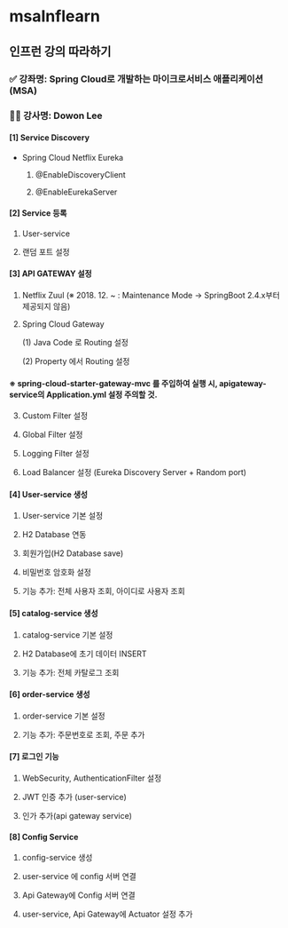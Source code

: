 # msaInflearn

## 인프런 강의 따라하기

### ✅ 강좌명: Spring Cloud로 개발하는 마이크로서비스 애플리케이션(MSA)
### 👨‍💻 강사명: Dowon Lee

#### [1] Service Discovery
* Spring Cloud Netflix Eureka
  1. @EnableDiscoveryClient

  2. @EnableEurekaServer


#### [2] Service 등록
1. User-service

2. 랜덤 포트 설정


#### [3] API GATEWAY 설정
1. Netflix Zuul
(※ 2018. 12. ~ : Maintenance Mode -> SpringBoot 2.4.x부터 제공되지 않음)

 2. Spring Cloud Gateway

    (1) Java Code 로 Routing 설정

    (2) Property 에서 Routing 설정

#### ※ spring-cloud-starter-gateway-mvc 를 주입하여 실행 시, apigateway-service의 Application.yml 설정 주의할 것.

3. Custom Filter 설정

4. Global Filter 설정

5. Logging Filter 설정

6. Load Balancer 설정 (Eureka Discovery Server + Random port)


#### [4] User-service 생성

1. User-service 기본 설정

2. H2 Database 연동

3. 회원가입(H2 Database save)

4. 비밀번호 암호화 설정

5. 기능 추가: 전체 사용자 조회, 아이디로 사용자 조회

#### [5] catalog-service 생성

1. catalog-service 기본 설정

2. H2 Database에 초기 데이터 INSERT

3. 기능 추가: 전체 카탈로그 조회

#### [6] order-service 생성

1. order-service 기본 설정

2. 기능 추가: 주문번호로 조회, 주문 추가

#### [7] 로그인 기능

1. WebSecurity, AuthenticationFilter 설정

2. JWT 인증 추가 (user-service)

3. 인가 추가(api gateway service)

#### [8] Config Service 

1. config-service 생성

2. user-service 에 config 서버 연결

3. Api Gateway에 Config 서버 연결

4. user-service, Api Gateway에 Actuator 설정 추가
